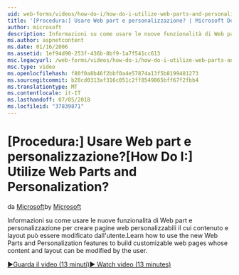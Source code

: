 ```yaml
---
uid: web-forms/videos/how-do-i/how-do-i-utilize-web-parts-and-personalization
title: '[Procedura:] Usare Web part e personalizzazione? | Microsoft Docs'
author: microsoft
description: Informazioni su come usare le nuove funzionalità di Web part e personalizzazione per creare pagine web personalizzabili il cui contenuto e layout può essere modificato dall'utente.
ms.author: aspnetcontent
ms.date: 01/16/2006
ms.assetid: 1ef94d90-253f-436b-8bf9-1a7f541cc613
msc.legacyurl: /web-forms/videos/how-do-i/how-do-i-utilize-web-parts-and-personalization
msc.type: video
ms.openlocfilehash: f80f0a8b46f2bbf0a4e57874a13f5b8199481273
ms.sourcegitcommit: b28cd0313af316c051c2ff8549865bff67f2fbb4
ms.translationtype: MT
ms.contentlocale: it-IT
ms.lasthandoff: 07/05/2018
ms.locfileid: "37839871"
---
```

<a name="how-do-i-utilize-web-parts-and-personalization"></a><span data-ttu-id="dba45-104">[Procedura:] Usare Web part e personalizzazione?</span><span class="sxs-lookup"><span data-stu-id="dba45-104">[How Do I:] Utilize Web Parts and Personalization?</span></span>
====================
<span data-ttu-id="dba45-105">da [Microsoft](https://github.com/microsoft)</span><span class="sxs-lookup"><span data-stu-id="dba45-105">by [Microsoft](https://github.com/microsoft)</span></span>

<span data-ttu-id="dba45-106">Informazioni su come usare le nuove funzionalità di Web part e personalizzazione per creare pagine web personalizzabili il cui contenuto e layout può essere modificato dall'utente.</span><span class="sxs-lookup"><span data-stu-id="dba45-106">Learn how to use the new Web Parts and Personalization features to build customizable web pages whose content and layout can be modified by the user.</span></span>

[<span data-ttu-id="dba45-107">&#9654;Guarda il video (13 minuti)</span><span class="sxs-lookup"><span data-stu-id="dba45-107">&#9654; Watch video (13 minutes)</span></span>](https://channel9.msdn.com/Blogs/ASP-NET-Site-Videos/how-do-i-utilize-web-parts-and-personalization)
